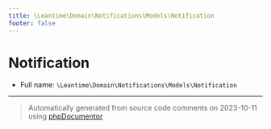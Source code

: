 ```yaml
---
title: \Leantime\Domain\Notifications\Models\Notification
footer: false
---
```


# Notification





* Full name: `\Leantime\Domain\Notifications\Models\Notification`





---
> Automatically generated from source code comments on 2023-10-11 using [phpDocumentor](http://www.phpdoc.org/)
